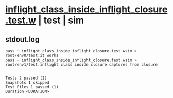 # [inflight_class_inside_inflight_closure.test.w](../../../../../examples/tests/valid/inflight_class_inside_inflight_closure.test.w) | test | sim

## stdout.log
```log
pass ─ inflight_class_inside_inflight_closure.test.wsim » root/env0/test:it works                                           
pass ─ inflight_class_inside_inflight_closure.test.wsim » root/env1/test:inflight class inside closure captures from closure
 
 
Tests 2 passed (2)
Snapshots 1 skipped
Test Files 1 passed (1)
Duration <DURATION>
```

